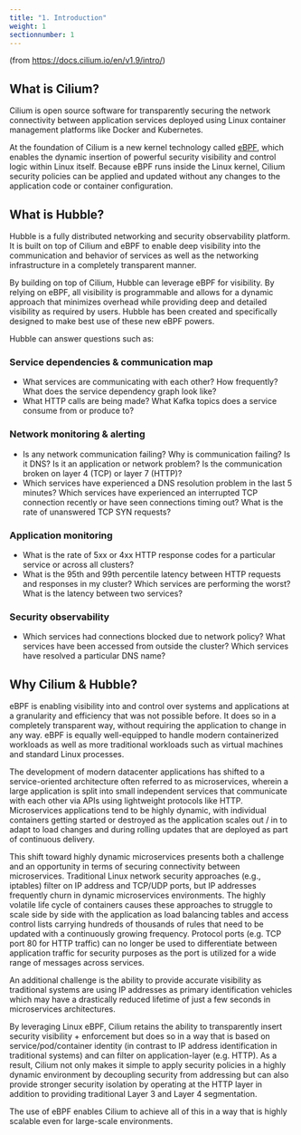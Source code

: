 ```yaml
---
title: "1. Introduction"
weight: 1
sectionnumber: 1
---
```



(from https://docs.cilium.io/en/v1.9/intro/)


## What is Cilium?

Cilium is open source software for transparently securing the network connectivity between application services deployed using Linux container management platforms like Docker and Kubernetes.

At the foundation of Cilium is a new kernel technology called [eBPF](https://ebpf.io/), which enables the dynamic insertion of powerful security visibility and control logic within Linux itself. Because eBPF runs inside the Linux kernel, Cilium security policies can be applied and updated without any changes to the application code or container configuration.


## What is Hubble?

Hubble is a fully distributed networking and security observability platform. It is built on top of Cilium and eBPF to enable deep visibility into the communication and behavior of services as well as the networking infrastructure in a completely transparent manner.

By building on top of Cilium, Hubble can leverage eBPF for visibility. By relying on eBPF, all visibility is programmable and allows for a dynamic approach that minimizes overhead while providing deep and detailed visibility as required by users. Hubble has been created and specifically designed to make best use of these new eBPF powers.

Hubble can answer questions such as:


### Service dependencies & communication map

* What services are communicating with each other? How frequently? What does the service dependency graph look like?
* What HTTP calls are being made? What Kafka topics does a service consume from or produce to?


### Network monitoring & alerting

* Is any network communication failing? Why is communication failing? Is it DNS? Is it an application or network problem? Is the communication broken on layer 4 (TCP) or layer 7 (HTTP)?
* Which services have experienced a DNS resolution problem in the last 5 minutes? Which services have experienced an interrupted TCP connection recently or have seen connections timing out? What is the rate of unanswered TCP SYN requests?


### Application monitoring

* What is the rate of 5xx or 4xx HTTP response codes for a particular service or across all clusters?
* What is the 95th and 99th percentile latency between HTTP requests and responses in my cluster? Which services are performing the worst? What is the latency between two services?


### Security observability

* Which services had connections blocked due to network policy? What services have been accessed from outside the cluster? Which services have resolved a particular DNS name?


## Why Cilium & Hubble?

eBPF is enabling visibility into and control over systems and applications at a granularity and efficiency that was not possible before. It does so in a completely transparent way, without requiring the application to change in any way. eBPF is equally well-equipped to handle modern containerized workloads as well as more traditional workloads such as virtual machines and standard Linux processes.

The development of modern datacenter applications has shifted to a service-oriented architecture often referred to as microservices, wherein a large application is split into small independent services that communicate with each other via APIs using lightweight protocols like HTTP. Microservices applications tend to be highly dynamic, with individual containers getting started or destroyed as the application scales out / in to adapt to load changes and during rolling updates that are deployed as part of continuous delivery.

This shift toward highly dynamic microservices presents both a challenge and an opportunity in terms of securing connectivity between microservices. Traditional Linux network security approaches (e.g., iptables) filter on IP address and TCP/UDP ports, but IP addresses frequently churn in dynamic microservices environments. The highly volatile life cycle of containers causes these approaches to struggle to scale side by side with the application as load balancing tables and access control lists carrying hundreds of thousands of rules that need to be updated with a continuously growing frequency. Protocol ports (e.g. TCP port 80 for HTTP traffic) can no longer be used to differentiate between application traffic for security purposes as the port is utilized for a wide range of messages across services.

An additional challenge is the ability to provide accurate visibility as traditional systems are using IP addresses as primary identification vehicles which may have a drastically reduced lifetime of just a few seconds in microservices architectures.

By leveraging Linux eBPF, Cilium retains the ability to transparently insert security visibility + enforcement but does so in a way that is based on service/pod/container identity (in contrast to IP address identification in traditional systems) and can filter on application-layer (e.g. HTTP). As a result, Cilium not only makes it simple to apply security policies in a highly dynamic environment by decoupling security from addressing but can also provide stronger security isolation by operating at the HTTP layer in addition to providing traditional Layer 3 and Layer 4 segmentation.

The use of eBPF enables Cilium to achieve all of this in a way that is highly scalable even for large-scale environments.
